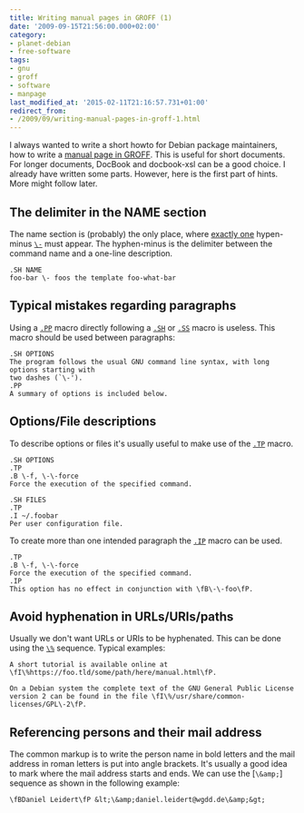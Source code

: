 ```yaml
---
title: Writing manual pages in GROFF (1)
date: '2009-09-15T21:56:00.000+02:00'
category:
- planet-debian
- free-software
tags:
- gnu
- groff
- software
- manpage
last_modified_at: '2015-02-11T21:16:57.731+01:00'
redirect_from:
- /2009/09/writing-manual-pages-in-groff-1.html
---
```


I always wanted to write a short howto for Debian package maintainers, how to
write a [manual page in GROFF]. This is useful for short documents. For longer
documents, DocBook and docbook-xsl can be a good choice. I already have written
some parts. However, here is the first part of hints. More might follow later.

[manual page in GROFF]: https://www.schweikhardt.net/man_page_howto.html

## The delimiter in the NAME section

The name section is (probably) the only place, where [exactly one] hypen-minus
[`\-`] must appear. The hyphen-minus is the delimiter between the command name
and a one-line description.

[exactly one]: https://lintian.debian.org/tags/hyphen-used-as-minus-sign.html
[`\-`]: https://www.gnu.org/software/groff/manual/html_node/Using-Symbols.html#index-_005c_002d-1

```
.SH NAME
foo-bar \- foos the template foo-what-bar
```

## Typical mistakes regarding paragraphs

Using a [`.PP`] macro directly following a [`.SH`] or [`.SS`] macro is useless.
This macro should be used between paragraphs:

[`.PP`]: https://www.gnu.org/software/groff/manual/html_node/Man-usage.html#index-_002ePP
[`.SH`]: https://www.gnu.org/software/groff/manual/html_node/Man-usage.html#index-_002eSH
[`.SS`]: https://www.gnu.org/software/groff/manual/html_node/Man-usage.html#index-_002eSS

```
.SH OPTIONS
The program follows the usual GNU command line syntax, with long options starting with
two dashes (`\-').
.PP
A summary of options is included below.
```

## Options/File descriptions

To describe options or files it's usually useful to make use of the [`.TP`]
macro.

[`.TP`]: https://www.gnu.org/software/groff/manual/html_node/Man-usage.html#index-_002eTP

```
.SH OPTIONS
.TP
.B \-f, \-\-force
Force the execution of the specified command.
```

```
.SH FILES
.TP
.I ~/.foobar
Per user configuration file.
```

To create more than one intended paragraph the [`.IP`] macro can be used.

[`.IP`]: https://www.gnu.org/software/groff/manual/html_node/Man-usage.html#index-_002eIP

```
.TP
.B \-f, \-\-force
Force the execution of the specified command.
.IP
This option has no effect in conjunction with \fB\-\-foo\fP.
```

## Avoid hyphenation in URLs/URIs/paths

Usually we don't want URLs or URIs to be hyphenated. This can be done using the
[`\%`] sequence. Typical examples:

[`\%`]: https://www.gnu.org/software/groff/manual/html_node/Manipulating-Hyphenation.html#index-_005c_0025-1

```
A short tutorial is available online at \fI\%https://foo.tld/some/path/here/manual.html\fP.
```

```
On a Debian system the complete text of the GNU General Public License
version 2 can be found in the file \fI\%/usr/share/common-licenses/GPL\-2\fP.
```

## Referencing persons and their mail address

The common markup is to write the person name in bold letters and the mail
address in roman letters is put into angle brackets. It's usually a good idea
to mark where the mail address starts and ends. We can use the [`\&amp;`]
sequence as shown in the following example:

[`\&amp;]: https://www.gnu.org/software/groff/manual/html_node/Ligatures-and-Kerning.html#index-_005c_0026-1

```
\fBDaniel Leidert\fP &lt;\&amp;daniel.leidert@wgdd.de\&amp;&gt;
```

<!-- vim: set tw=79 ts=2 sw=2 ai si et: -->
